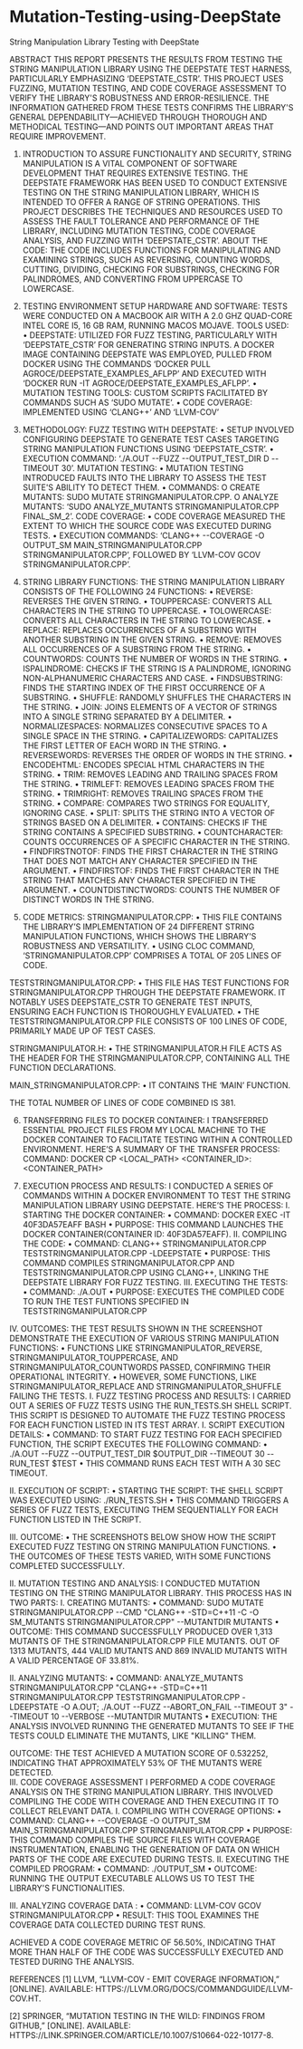 # Mutation-Testing-using-DeepState
String Manipulation Library Testing with DeepState

ABSTRACT
THIS REPORT PRESENTS THE RESULTS FROM TESTING THE STRING MANIPULATION LIBRARY USING THE DEEPSTATE TEST HARNESS, PARTICULARLY EMPHASIZING ‘DEEPSTATE_CSTR’. THIS PROJECT USES FUZZING, MUTATION TESTING, AND CODE COVERAGE ASSESSMENT TO VERIFY THE LIBRARY'S ROBUSTNESS AND ERROR-RESILIENCE. THE INFORMATION GATHERED FROM THESE TESTS CONFIRMS THE LIBRARY'S GENERAL DEPENDABILITY—ACHIEVED THROUGH THOROUGH AND METHODICAL TESTING—AND POINTS OUT IMPORTANT AREAS THAT REQUIRE IMPROVEMENT.

1.	INTRODUCTION 
TO ASSURE FUNCTIONALITY AND SECURITY, STRING MANIPULATION IS A VITAL COMPONENT OF SOFTWARE DEVELOPMENT THAT REQUIRES EXTENSIVE TESTING. THE DEEPSTATE FRAMEWORK HAS BEEN USED TO CONDUCT EXTENSIVE TESTING ON THE STRING MANIPULATION LIBRARY, WHICH IS INTENDED TO OFFER A RANGE OF STRING OPERATIONS. THIS PROJECT DESCRIBES THE TECHNIQUES AND RESOURCES USED TO ASSESS THE FAULT TOLERANCE AND PERFORMANCE OF THE LIBRARY, INCLUDING MUTATION TESTING, CODE COVERAGE ANALYSIS, AND FUZZING WITH ‘DEEPSTATE_CSTR’.
ABOUT THE CODE: THE CODE INCLUDES FUNCTIONS FOR MANIPULATING AND EXAMINING STRINGS, SUCH AS REVERSING, COUNTING WORDS, CUTTING, DIVIDING, CHECKING FOR SUBSTRINGS, CHECKING FOR PALINDROMES, AND CONVERTING FROM UPPERCASE TO LOWERCASE.
2.	TESTING ENVIRONMENT SETUP
HARDWARE AND SOFTWARE: TESTS WERE CONDUCTED ON A MACBOOK AIR WITH A 2.0 GHZ QUAD-CORE INTEL CORE I5, 16 GB RAM, RUNNING MACOS MOJAVE.
TOOLS USED:
•	DEEPSTATE: UTILIZED FOR FUZZ TESTING, PARTICULARLY WITH ‘DEEPSTATE_CSTR’ FOR GENERATING STRING INPUTS. A DOCKER IMAGE CONTAINING DEEPSTATE WAS EMPLOYED, PULLED FROM DOCKER USING THE COMMANDS ‘DOCKER PULL AGROCE/DEEPSTATE_EXAMPLES_AFLPP’ AND EXECUTED WITH ‘DOCKER RUN -IT AGROCE/DEEPSTATE_EXAMPLES_AFLPP’.
•	MUTATION TESTING TOOLS: CUSTOM SCRIPTS FACILITATED BY COMMANDS SUCH AS ‘SUDO MUTATE’.
•	CODE COVERAGE: IMPLEMENTED USING ‘CLANG++’ AND ‘LLVM-COV’

3.	METHODOLOGY:
FUZZ TESTING WITH DEEPSTATE:
•	SETUP INVOLVED CONFIGURING DEEPSTATE TO GENERATE TEST CASES TARGETING STRING MANIPULATION FUNCTIONS USING ‘DEEPSTATE_CSTR’.
•	EXECUTION COMMAND: ‘./A.OUT --FUZZ --OUTPUT_TEST_DIR D --TIMEOUT 30’.
MUTATION TESTING:
•	MUTATION TESTING INTRODUCED FAULTS INTO THE LIBRARY TO ASSESS THE TEST SUITE'S ABILITY TO DETECT THEM.
•	COMMANDS:
O	CREATE MUTANTS: SUDO MUTATE STRINGMANIPULATOR.CPP.
O	ANALYZE MUTANTS: ‘SUDO ANALYZE_MUTANTS STRINGMANIPULATOR.CPP FINAL_SM_2’.
CODE COVERAGE:
•	CODE COVERAGE MEASURED THE EXTENT TO WHICH THE SOURCE CODE WAS EXECUTED DURING TESTS.
•	EXECUTION COMMANDS: ‘CLANG++ --COVERAGE -O OUTPUT_SM MAIN_STRINGMANIPULATOR.CPP STRINGMANIPULATOR.CPP’, FOLLOWED BY ‘LLVM-COV GCOV STRINGMANIPULATOR.CPP’.
4.	STRING LIBRARY FUNCTIONS:
THE STRING MANIPULATION LIBRARY CONSISTS OF THE FOLLOWING 24 FUNCTIONS:
•	REVERSE: REVERSES THE GIVEN STRING.
•	TOUPPERCASE: CONVERTS ALL CHARACTERS IN THE STRING TO UPPERCASE.
•	TOLOWERCASE: CONVERTS ALL CHARACTERS IN THE STRING TO LOWERCASE.
•	REPLACE: REPLACES OCCURRENCES OF A SUBSTRING WITH ANOTHER SUBSTRING IN THE GIVEN STRING.
•	REMOVE: REMOVES ALL OCCURRENCES OF A SUBSTRING FROM THE STRING.
•	COUNTWORDS: COUNTS THE NUMBER OF WORDS IN THE STRING.
•	ISPALINDROME: CHECKS IF THE STRING IS A PALINDROME, IGNORING NON-ALPHANUMERIC CHARACTERS AND CASE.
•	FINDSUBSTRING: FINDS THE STARTING INDEX OF THE FIRST OCCURRENCE OF A SUBSTRING.
•	SHUFFLE: RANDOMLY SHUFFLES THE CHARACTERS IN THE STRING.
•	JOIN: JOINS ELEMENTS OF A VECTOR OF STRINGS INTO A SINGLE STRING SEPARATED BY A DELIMITER.
•	NORMALIZESPACES: NORMALIZES CONSECUTIVE SPACES TO A SINGLE SPACE IN THE STRING.
•	CAPITALIZEWORDS: CAPITALIZES THE FIRST LETTER OF EACH WORD IN THE STRING.
•	REVERSEWORDS: REVERSES THE ORDER OF WORDS IN THE STRING.
•	ENCODEHTML: ENCODES SPECIAL HTML CHARACTERS IN THE STRING.
•	TRIM: REMOVES LEADING AND TRAILING SPACES FROM THE STRING.
•	TRIMLEFT: REMOVES LEADING SPACES FROM THE STRING.
•	TRIMRIGHT: REMOVES TRAILING SPACES FROM THE STRING.
•	COMPARE: COMPARES TWO STRINGS FOR EQUALITY, IGNORING CASE.
•	SPLIT: SPLITS THE STRING INTO A VECTOR OF STRINGS BASED ON A DELIMITER.
•	CONTAINS: CHECKS IF THE STRING CONTAINS A SPECIFIED SUBSTRING.
•	COUNTCHARACTER: COUNTS OCCURRENCES OF A SPECIFIC CHARACTER IN THE STRING.
•	FINDFIRSTNOTOF: FINDS THE FIRST CHARACTER IN THE STRING THAT DOES NOT MATCH ANY CHARACTER SPECIFIED IN THE ARGUMENT.
•	FINDFIRSTOF: FINDS THE FIRST CHARACTER IN THE STRING THAT MATCHES ANY CHARACTER SPECIFIED IN THE ARGUMENT.
•	COUNTDISTINCTWORDS: COUNTS THE NUMBER OF DISTINCT WORDS IN THE STRING.

5.	CODE METRICS:
STRINGMANIPULATOR.CPP:
•	THIS FILE CONTAINS THE LIBRARY’S IMPLEMENTATION OF 24 DIFFERENT STRING MANIPULATION FUNCTIONS, WHICH SHOWS THE LIBRARY'S ROBUSTNESS AND VERSATILITY.
•	USING CLOC COMMAND, ‘STRINGMANIPULATOR.CPP’ COMPRISES A TOTAL OF 205 LINES OF CODE. 
 
TESTSTRINGMANIPULATOR.CPP:
•	THIS FILE HAS TEST FUNCTIONS FOR STRINGMANIPULATOR.CPP THROUGH THE DEEPSTATE FRAMEWORK. IT NOTABLY USES DEEPSTATE_CSTR TO GENERATE TEST INPUTS, ENSURING EACH FUNCTION IS THOROUGHLY EVALUATED.
•	THE TESTSTRINGMANIPULATOR.CPP FILE CONSISTS OF 100 LINES OF CODE, PRIMARILY MADE UP OF TEST CASES.
 
STRINGMANIPULATOR.H:
•	THE STRINGMANIPULATOR.H FILE ACTS AS THE HEADER FOR THE STRINGMANIPULATOR.CPP, CONTAINING ALL THE FUNCTION DECLARATIONS.
 
MAIN_STRINGMANIPULATOR.CPP:
•	IT CONTAINS THE ‘MAIN’ FUNCTION.
 
THE TOTAL NUMBER OF LINES OF CODE COMBINED IS 381.
 

6.	TRANSFERRING FILES TO DOCKER CONTAINER:
I TRANSFERRED ESSENTIAL PROJECT FILES FROM MY LOCAL MACHINE TO THE DOCKER CONTAINER TO FACILITATE TESTING WITHIN A CONTROLLED ENVIRONMENT. HERE’S A SUMMARY OF THE TRANSFER PROCESS:
COMMAND: DOCKER CP <LOCAL_PATH> <CONTAINER_ID>:<CONTAINER_PATH>
 
7.	EXECUTION PROCESS AND RESULTS:
I CONDUCTED A SERIES OF COMMANDS WITHIN A DOCKER ENVIRONMENT TO TEST THE STRING MANIPULATION LIBRARY USING DEEPSTATE. HERE’S THE PROCESS:
I.	STARTING THE DOCKER CONTAINER:
•	COMMAND: DOCKER EXEC -IT 40F3DA57EAFF BASH
•	PURPOSE: THIS COMMAND LAUNCHES THE DOCKER CONTAINER(CONTAINER ID: 40F3DA57EAFF).
II.	COMPILING THE CODE:
•	COMMAND: CLANG++ STRINGMANIPULATOR.CPP TESTSTRINGMANIPULATOR.CPP -LDEEPSTATE
•	PURPOSE: THIS COMMAND COMPILES STRINGMANIPULATOR.CPP AND TESTSTRINGMANIPULATOR.CPP USING CLANG++, LINKING THE DEEPSTATE LIBRARY FOR FUZZ TESTING.
III.	EXECUTING THE TESTS:
•	COMMAND: ./A.OUT
•	PURPOSE: EXECUTES THE COMPILED CODE TO RUN THE TEST FUNTIONS SPECIFIED IN TESTSTRINGMANIPULATOR.CPP
 
IV.	OUTCOMES: 
THE TEST RESULTS SHOWN IN THE SCREENSHOT DEMONSTRATE THE EXECUTION OF VARIOUS STRING MANIPULATION FUNCTIONS:
•	FUNCTIONS LIKE STRINGMANIPULATOR_REVERSE, STRINGMANIPULATOR_TOUPPERCASE, AND STRINGMANIPULATOR_COUNTWORDS PASSED, CONFIRMING THEIR OPERATIONAL INTEGRITY.
•	HOWEVER, SOME FUNCTIONS, LIKE STRINGMANIPULATOR_REPLACE AND STRINGMANIPULATOR_SHUFFLE FAILING THE TESTS.
I.	FUZZ TESTING PROCESS AND RESULTS:
I CARRIED OUT A SERIES OF FUZZ TESTS USING THE RUN_TESTS.SH SHELL SCRIPT. THIS SCRIPT IS DESIGNED TO AUTOMATE THE FUZZ TESTING PROCESS FOR EACH FUNCTION LISTED IN ITS TEST ARRAY.
I.	SCRIPT EXECUTION DETAILS:
•	COMMAND: TO START FUZZ TESTING FOR EACH SPECIFIED FUNCTION, THE SCRIPT EXECUTES THE FOLLOWING COMMAND:
•	./A.OUT --FUZZ --OUTPUT_TEST_DIR $OUTPUT_DIR --TIMEOUT 30 --RUN_TEST $TEST
•	THIS COMMAND RUNS EACH TEST WITH A 30 SEC TIMEOUT.
 
II.	EXECUTION OF SCRIPT:
•	STARTING THE SCRIPT: THE SHELL SCRIPT WAS EXECUTED USING: ./RUN_TESTS.SH
•	THIS COMMAND TRIGGERS A SERIES OF FUZZ TESTS, EXECUTING THEM SEQUENTIALLY FOR EACH FUNCTION LISTED IN THE SCRIPT.

III.	OUTCOME:
•	THE SCREENSHOTS BELOW SHOW HOW THE SCRIPT EXECUTED FUZZ TESTING ON STRING MANIPULATION FUNCTIONS.
•	THE OUTCOMES OF THESE TESTS VARIED, WITH SOME FUNCTIONS COMPLETED SUCCESSFULLY. 
 
 
II.	MUTATION TESTING AND ANALYSIS:
I CONDUCTED MUTATION TESTING ON THE STRING MANIPULATOR LIBRARY. THIS PROCESS HAS IN TWO PARTS:
I.	CREATING MUTANTS:
•	COMMAND: SUDO MUTATE STRINGMANIPULATOR.CPP --CMD "CLANG++ -STD=C++11 -C -O SM_MUTANTS STRINGMANIPULATOR.CPP" --MUTANTDIR MUTANTS
•	OUTCOME: THIS COMMAND SUCCESSFULLY PRODUCED OVER 1,313 MUTANTS OF THE STRINGMANIPULATOR.CPP FILE MUTANTS. OUT OF 1313 MUTANTS, 444 VALID MUTANTS AND 869 INVALID MUTANTS WITH A VALID PERCENTAGE OF 33.81%. 
 
 
 
II.	ANALYZING MUTANTS:
•	COMMAND: ANALYZE_MUTANTS STRINGMANIPULATOR.CPP "CLANG++ -STD=C++11 STRINGMANIPULATOR.CPP TESTSTRINGMANIPULATOR.CPP -LDEEPSTATE -O A.OUT; ./A.OUT --FUZZ --ABORT_ON_FAIL --TIMEOUT 3" --TIMEOUT 10 --VERBOSE --MUTANTDIR MUTANTS 
•	EXECUTION: THE ANALYSIS INVOLVED RUNNING THE GENERATED MUTANTS TO SEE IF THE TESTS COULD ELIMINATE THE MUTANTS, LIKE "KILLING" THEM.
 
OUTCOME: THE TEST ACHIEVED A MUTATION SCORE OF 0.532252, INDICATING THAT APPROXIMATELY 53% OF THE MUTANTS WERE DETECTED.  
III.	CODE COVERAGE ASSESSMENT
I PERFORMED A CODE COVERAGE ANALYSIS ON THE STRING MANIPULATION LIBRARY. THIS INVOLVED COMPILING THE CODE WITH COVERAGE AND THEN EXECUTING IT TO COLLECT RELEVANT DATA.
I.	COMPILING WITH COVERAGE OPTIONS:
•	COMMAND: CLANG++ --COVERAGE -O OUTPUT_SM MAIN_STRINGMANIPULATOR.CPP STRINGMANIPULATOR.CPP
•	PURPOSE: THIS COMMAND COMPILES THE SOURCE FILES WITH COVERAGE INSTRUMENTATION, ENABLING THE GENERATION OF DATA ON WHICH PARTS OF THE CODE ARE EXECUTED DURING TESTS.
II.	EXECUTING THE COMPILED PROGRAM:
•	COMMAND: ./OUTPUT_SM
•	OUTCOME: RUNNING THE OUTPUT EXECUTABLE ALLOWS US TO TEST THE LIBRARY'S FUNCTIONALITIES.
 
III.	ANALYZING COVERAGE DATA :
•	COMMAND: LLVM-COV GCOV STRINGMANIPULATOR.CPP
•	RESULT: THIS TOOL EXAMINES THE COVERAGE DATA COLLECTED DURING TEST RUNS. 
 
ACHIEVED A CODE COVERAGE METRIC OF 56.50%, INDICATING THAT MORE THAN HALF OF THE CODE WAS SUCCESSFULLY EXECUTED AND TESTED DURING THE ANALYSIS.
 
REFERENCES
[1] 	LLVM, “LLVM-COV - EMIT COVERAGE INFORMATION,” [ONLINE]. AVAILABLE: HTTPS://LLVM.ORG/DOCS/COMMANDGUIDE/LLVM-COV.HT.

[2] 	SPRINGER, “MUTATION TESTING IN THE WILD: FINDINGS FROM GITHUB,” [ONLINE]. AVAILABLE: HTTPS://LINK.SPRINGER.COM/ARTICLE/10.1007/S10664-022-10177-8.


